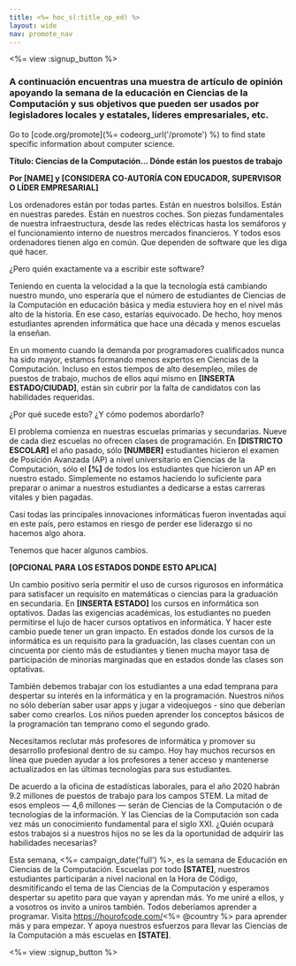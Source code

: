 ```yaml
---
title: <%= hoc_s(:title_op_ed) %>
layout: wide
nav: promote_nav
---
```

<%= view :signup_button %>

### A continuación encuentras una muestra de artículo de opinión apoyando la semana de la educación en Ciencias de la Computación y sus objetivos que pueden ser usados por legisladores locales y estatales, líderes empresariales, etc.

  


Go to [code.org/promote](%= codeorg_url('/promote') %) to find state specific information about computer science.

**Título: Ciencias de la Computación... Dónde están los puestos de trabajo**

**Por [NAME] y [CONSIDERA CO-AUTORÍA CON EDUCADOR, SUPERVISOR O LÍDER EMPRESARIAL]**

Los ordenadores están por todas partes. Están en nuestros bolsillos. Están en nuestras paredes. Están en nuestros coches. Son piezas fundamentales de nuestra infraestructura, desde las redes eléctricas hasta los semáforos y el funcionamiento interno de nuestros mercados financieros. Y todos esos ordenadores tienen algo en común. Que dependen de software que les diga qué hacer.

¿Pero quién exactamente va a escribir este software?

Teniendo en cuenta la velocidad a la que la tecnología está cambiando nuestro mundo, uno esperaría que el número de estudiantes de Ciencias de la Computación en educación básica y media estuviera hoy en el nivel más alto de la historia. En ese caso, estarías equivocado. De hecho, hoy menos estudiantes aprenden informática que hace una década y menos escuelas la enseñan.

En un momento cuando la demanda por programadores cualificados nunca ha sido mayor, estamos formando menos expertos en Ciencias de la Computación. Incluso en estos tiempos de alto desempleo, miles de puestos de trabajo, muchos de ellos aquí mismo en **[INSERTA ESTADO/CIUDAD]**, están sin cubrir por la falta de candidatos con las habilidades requeridas.

¿Por qué sucede esto? ¿Y cómo podemos abordarlo?

El problema comienza en nuestras escuelas primarias y secundarias. Nueve de cada diez escuelas no ofrecen clases de programación. En **[DISTRICTO ESCOLAR]** el año pasado, sólo **[NUMBER]** estudiantes hicieron el examen de Posición Avanzada (AP) a nivel universitario en Ciencias de la Computación, sólo el **[%]** de todos los estudiantes que hicieron un AP en nuestro estado. Simplemente no estamos haciendo lo suficiente para preparar o animar a nuestros estudiantes a dedicarse a estas carreras vitales y bien pagadas.

Casi todas las principales innovaciones informáticas fueron inventadas aquí en este país, pero estamos en riesgo de perder ese liderazgo si no hacemos algo ahora.

Tenemos que hacer algunos cambios.

**[OPCIONAL PARA LOS ESTADOS DONDE ESTO APLICA]**

Un cambio positivo sería permitir el uso de cursos rigurosos en informática para satisfacer un requisito en matemáticas o ciencias para la graduación en secundaria. En **[INSERTA ESTADO]** los cursos en informática son optativos. Dadas las exigencias académicas, los estudiantes no pueden permitirse el lujo de hacer cursos optativos en informática. Y hacer este cambio puede tener un gran impacto. En estados donde los cursos de la informática es un requisito para la graduación, las clases cuentan con un cincuenta por ciento más de estudiantes y tienen mucha mayor tasa de participación de minorías marginadas que en estados donde las clases son optativas.

También debemos trabajar con los estudiantes a una edad temprana para despertar su interés en la informática y en la programación. Nuestros niños no sólo deberían saber usar apps y jugar a videojuegos - sino que deberían saber como crearlos. Los niños pueden aprender los conceptos básicos de la programación tan temprano como el segundo grado.

Necesitamos reclutar más profesores de informática y promover su desarrollo profesional dentro de su campo. Hoy hay muchos recursos en línea que pueden ayudar a los profesores a tener acceso y mantenerse actualizados en las últimas tecnologías para sus estudiantes.

De acuerdo a la oficina de estadísticas laborales, para el año 2020 habrán 9.2 millones de puestos de trabajo para los campos STEM. La mitad de esos empleos — 4,6 millones — serán de Ciencias de la Computación o de tecnologías de la información. Y las Ciencias de la Computación son cada vez más un conocimiento fundamental para el siglo XXI. ¿Quién ocupará estos trabajos si a nuestros hijos no se les da la oportunidad de adquirir las habilidades necesarias?

Esta semana, <%= campaign_date('full') %>, es la semana de Educación en Ciencias de la Computación. Escuelas por todo **[STATE]**, nuestros estudiantes participarán a nivel nacional en la Hora de Código, desmitificando el tema de las Ciencias de la Computación y esperamos despertar su apetito para que vayan y aprendan más. Yo me uniré a ellos, y a vosotros os invito a uniros también. Todos deberíamos aprender a programar. Visita https://hourofcode.com/<%= @country %> para aprender más y para empezar. Y apoya nuestros esfuerzos para llevar las Ciencias de la Computación a más escuelas en **[STATE]**.

<%= view :signup_button %>
